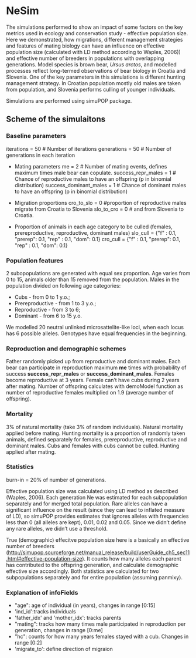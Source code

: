 # NeSim

The simulations performed to show an impact of some factors on the key metrics used in ecology and conservation study - effective population size.
Here we demonstrated, how migrations, different management strategies and features of mating biology can have an influence on effective population size (calculated with LD method according to Waples, 2006)) and effective number of breeders in populations with overlapping generations.
Model species is brown bear, *Ursus arctos*, and modelled processes reflect long-termed observations of bear biology in Croatia and Slovenia. One of the key parameters in this simulations is different hunting management strategy. In Croatian population mostly old males are taken from population, and Slovenia performs culling of younger individuals.

Simulations are performed using simuPOP package. 

## Scheme of the simulaitons 
### Baseline parameters

iterations = 50 # Number of iterations
generations = 50 # Number of generations in each iteration
* Mating parameters
me = 2   # Number of mating events, defines maximum times male bear can copulate.
success_repr_males = 1 # Chance of reproductive males to have an offspring (p in binomial distribution)
success_dominant_males = 1 # Chance of dominant males to have an offspring (p in binomial distribution)

* Migration proportions
cro_to_slo = 0 #proportion of reproductive males migrate from Croatia to Slovenia
slo_to_cro = 0 # and from Slovenia to Croatia.

* Proportion of animals in each age category to be culled 
(females, prereproductive, reproductive, dominant males)
slo_cull = {"f" : 0.1, "prerep": 0.1, "rep" : 0.1, "dom": 0.1}
cro_cull = {"f" : 0.1, "prerep": 0.1, "rep" : 0.1, "dom": 0.1}

### Population features
2 subopopulations are generated with equal sex proportion. Age varies from 0 to 15, animals older than 15 removed from the population. 
Males in the population divided on following age categories:

* Cubs - from 0 to 1 y.o.;
* Prereproductive - from 1 to 3 y.o.;
* Reproductive - from 3 to 6;
* Dominant - from 6 to 15 y.o.

We modelled 20 neutral unlinked microsattelite-like loci, when each locus has 6 possible alleles. Genotypes have equal frequencies in the beginning. 

### Reproduction and demographic schemes

Father randomly picked up from reproductive and dominant males. Each bear can participate in reproduction maximum **me** times with probability of success **success_repr_males** or **success_dominant_males**. 
Females become reproductive at 3 years. Female can’t have cubs during 2 years after mating. 
Number of offspring calculates with demoModel function as number of reproductive females multiplied on 1.9 (average number of offspring).

### Mortality
3% of natural mortality (take 3% of random individuals). Natural mortality applied before mating.
Hunting mortality is a proportion of randomly taken animals, defined separately for females, prereproductive, reproductive and dominant males.
Cubs and females with cubs cannot be culled. Hunting applied after mating.

### Statistics

burn-in = 20% of number of generations. 

Effective population size was calculated using LD method as described
(Waples, 2006). Each generation Ne was estimated for each subpopulation
separately and for merged total population.
Rare alleles can have a significant influence on the result (since they can
lead to inflated measure of LD), so simuPOP provides estimates that ignores alleles with
frequencies less than 0 (all alleles are kept), 0.01, 0.02 and 0.05. Since we didn’t define
any rare alleles, we didn’t use a threshold.

True (demographic) effecitve population size here is a basically an effective number of breeders (http://simupop.sourceforge.net/manual_release/build/userGuide_ch5_sec11.html#effective-population-size). It counts how many alleles each parent has contributed to the offspring generation, and calculate demographic effective size accordingly. Both statistics are calculated for two subpopulations separately and for entire population (assuming panmixy).

### Explanation of infoFields
* "age": age of individual (in years), changes in range \[0:15]
* 'ind_id':tracks individuals
* 'father_idx' and 'mother_idx': tracks parents
* "mating": tracks how many times male participated in reproduction per generation, changes in range \[0:me]
* "hc": counts for how many years females stayed with a cub. Changes in range \[0:2]
* 'migrate_to': define direction of migraion


